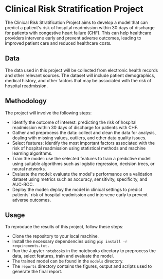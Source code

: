 # Clinical Risk Stratification Project
The Clinical Risk Stratification Project aims to develop a model that can predict a patient's risk of hospital readmission within 30 days of discharge for patients with congestive heart failure (CHF). This can help healthcare providers intervene early and prevent adverse outcomes, leading to improved patient care and reduced healthcare costs.

## Data
The data used in this project will be collected from electronic health records and other relevant sources. The dataset will include patient demographics, medical history, and other factors that may be associated with the risk of hospital readmission.

## Methodology
The project will involve the following steps:

- Identify the outcome of interest: predicting the risk of hospital readmission within 30 days of discharge for patients with CHF.
- Gather and preprocess the data: collect and clean the data for analysis, dealing with missing values, outliers, and other data quality issues.
- Select features: identify the most important factors associated with the risk of hospital readmission using statistical methods and machine learning algorithms.
- Train the model: use the selected features to train a predictive model using suitable algorithms such as logistic regression, decision trees, or neural networks.
- Evaluate the model: evaluate the model's performance on a validation dataset using metrics such as accuracy, sensitivity, specificity, and AUC-ROC.
- Deploy the model: deploy the model in clinical settings to predict patients' risk of hospital readmission and intervene early to prevent adverse outcomes.
## Usage
To reproduce the results of this project, follow these steps:

- Clone the repository to your local machine.
- Install the necessary dependencies using `pip install -r requirements.txt.`
- Run the Jupyter `notebooks` in the notebooks directory to preprocess the data, select features, train and evaluate the model.
- The trained model can be found in the `models` directory.
- The `reports` directory contains the figures, output and scripts used to generate the final report.

